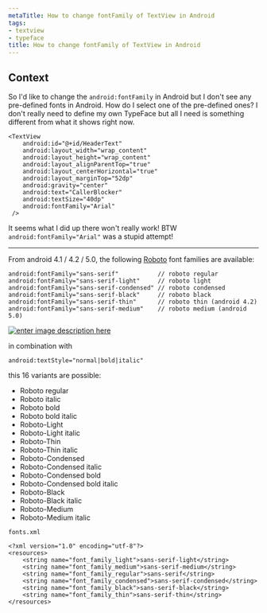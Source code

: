 ```yaml
---
metaTitle: How to change fontFamily of TextView in Android
tags:
- textview
- typeface
title: How to change fontFamily of TextView in Android
---
```


## Context

So I'd like to change the `android:fontFamily` in Android but I don't see any pre-defined fonts in Android. How do I select one of the pre-defined ones? I don't really need to define my own TypeFace but all I need is something different from what it shows right now.



```
<TextView
    android:id="@+id/HeaderText"
    android:layout_width="wrap_content"
    android:layout_height="wrap_content"
    android:layout_alignParentTop="true"
    android:layout_centerHorizontal="true"
    android:layout_marginTop="52dp"
    android:gravity="center"
    android:text="CallerBlocker"
    android:textSize="40dp"
    android:fontFamily="Arial"
 />

```

It seems what I did up there won't really work! BTW `android:fontFamily="Arial"` was a stupid attempt!



---

From android 4.1 / 4.2 / 5.0, the following [Roboto](https://material.google.com/resources/roboto-noto-fonts.html) font families are available:



```
android:fontFamily="sans-serif"           // roboto regular
android:fontFamily="sans-serif-light"     // roboto light
android:fontFamily="sans-serif-condensed" // roboto condensed
android:fontFamily="sans-serif-black"     // roboto black
android:fontFamily="sans-serif-thin"      // roboto thin (android 4.2)
android:fontFamily="sans-serif-medium"    // roboto medium (android 5.0)

```

[![enter image description here](https://i.stack.imgur.com/M2yxI.png)](https://i.stack.imgur.com/M2yxI.png)


in combination with



```
android:textStyle="normal|bold|italic"

```

this 16 variants are possible:


* Roboto regular
* Roboto italic
* Roboto bold
* Roboto bold italic
* Roboto-Light
* Roboto-Light italic
* Roboto-Thin
* Roboto-Thin italic
* Roboto-Condensed
* Roboto-Condensed italic
* Roboto-Condensed bold
* Roboto-Condensed bold italic
* Roboto-Black
* Roboto-Black italic
* Roboto-Medium
* Roboto-Medium italic


`fonts.xml`



```
<?xml version="1.0" encoding="utf-8"?>
<resources>
    <string name="font_family_light">sans-serif-light</string>
    <string name="font_family_medium">sans-serif-medium</string>
    <string name="font_family_regular">sans-serif</string>
    <string name="font_family_condensed">sans-serif-condensed</string>
    <string name="font_family_black">sans-serif-black</string>
    <string name="font_family_thin">sans-serif-thin</string>
</resources>

```
